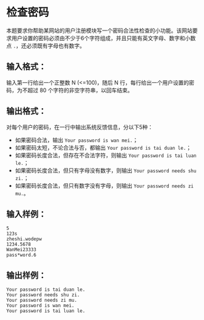 # 检查密码
本题要求你帮助某网站的用户注册模块写一个密码合法性检查的小功能。该网站要求用户设置的密码必须由不少于6个字符组成，并且只能有英文字母、数字和小数点 `.`，还必须既有字母也有数字。

## 输入格式：
输入第一行给出一个正整数 N (<=100)，随后 N 行，每行给出一个用户设置的密码，为不超过 80 个字符的非空字符串，以回车结束。

## 输出格式：
对每个用户的密码，在一行中输出系统反馈信息，分以下5种：

- 如果密码合法，输出 `Your password is wan mei.`；
- 如果密码太短，不论合法与否，都输出 `Your password is tai duan le.`；
- 如果密码长度合法，但存在不合法字符，则输出 `Your password is tai luan le.`；
- 如果密码长度合法，但只有字母没有数字，则输出 `Your password needs shu zi.`；
- 如果密码长度合法，但只有数字没有字母，则输出 `Your password needs zi mu.`。
## 输入样例：
    5
    123s
    zheshi.wodepw
    1234.5678
    WanMei23333
    pass*word.6
## 输出样例：
    Your password is tai duan le.
    Your password needs shu zi.
    Your password needs zi mu.
    Your password is wan mei.
    Your password is tai luan le.